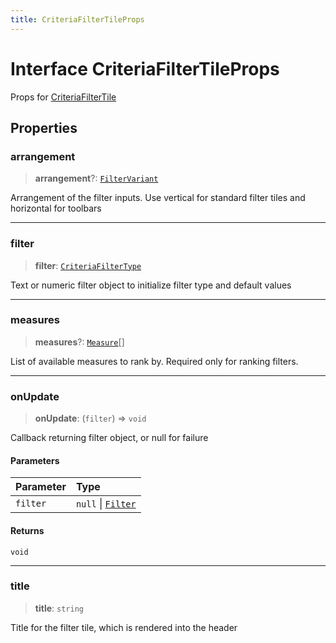 ```yaml
---
title: CriteriaFilterTileProps
---
```


# Interface CriteriaFilterTileProps

Props for [CriteriaFilterTile](../filter-tiles/class.CriteriaFilterTile.md)

## Properties

### arrangement

> **arrangement**?: [`FilterVariant`](../type-aliases/type-alias.FilterVariant.md)

Arrangement of the filter inputs. Use vertical for standard filter tiles and horizontal for toolbars

***

### filter

> **filter**: [`CriteriaFilterType`](../type-aliases/type-alias.CriteriaFilterType.md)

Text or numeric filter object to initialize filter type and default values

***

### measures

> **measures**?: [`Measure`](../../sdk-data/interfaces/interface.Measure.md)[]

List of available measures to rank by. Required only for ranking filters.

***

### onUpdate

> **onUpdate**: (`filter`) => `void`

Callback returning filter object, or null for failure

#### Parameters

| Parameter | Type |
| :------ | :------ |
| `filter` | `null` \| [`Filter`](../../sdk-data/interfaces/interface.Filter.md) |

#### Returns

`void`

***

### title

> **title**: `string`

Title for the filter tile, which is rendered into the header
